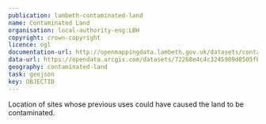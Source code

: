 ```yaml
---
publication: lambeth-contaminated-land
name: Contaminated Land
organisation: local-authority-eng:LBH
copyright: crown-copyright
licence: ogl
documentation-url: http://openmappingdata.lambeth.gov.uk/datasets/contaminated-land
data-url: https://opendata.arcgis.com/datasets/72268e4c4c3245909d8505fbe866906e_0.geojson
geography: contaminated-land
task: geojson
key: OBJECTID
---
```


Location of sites whose previous uses could have caused the land to be contaminated.
